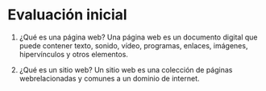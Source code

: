 # Evaluación inicial

1. ¿Qué es una página web?
Una página web es un documento digital que puede contener texto, sonido, vídeo, programas, enlaces, imágenes, hipervínculos y otros elementos.

2. ¿Qué es un sitio web?
Un sitio web es una colección de páginas webrelacionadas y comunes a un dominio de internet.

